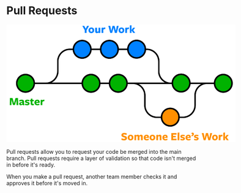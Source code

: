# Pull Requests

<img src = image.png width = 600px style = "max-width:600px" />

Pull requests allow you to request your code be merged into the main branch. Pull requests require a layer of validation so that code isn't merged in before it's ready.

When you make a pull request, another team member checks it and approves it before it's moved in. 